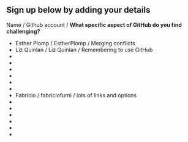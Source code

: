 ## Sign up below by adding your details

Name / Github account / **What specific aspect of GitHub do you find challenging?**
* Esther Plomp / EstherPlomp / Merging conflicts
* Liz Quinlan / Liz Quinlan / Remembering to use GitHub
* 
* 
* 
* 
* 
* 
* Fabricio / fabriciofurni / lots of links and options 
* 
* 
* 
* 
* 
* 




